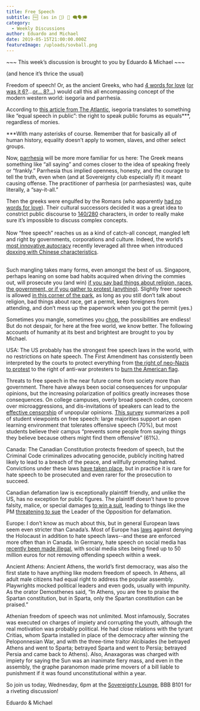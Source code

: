 ```yaml
---
title: Free Speech
subtitle: 🆓 (as in 🍕) 💬 🗨️🗣️🗯️
category:
  - Weekly Discussions
author: Eduardo and Michael
date: 2019-05-15T21:00:00.000Z
featureImage: /uploads/sovball.png
---
```

\~\~\~ This week’s discussion is brought to you by Eduardo & Michael \~\~\~

(and hence it’s thrice the usual)



Freedom of speech! Or, as the ancient Greeks, who had [4 words for love](https://en.wikipedia.org/wiki/Greek_words_for_love) ([or was it 6?](https://www.yesmagazine.org/happiness/the-ancient-greeks-6-words-for-love-and-why-knowing-them-can-change-your-life)...[or... 8?...](https://lonerwolf.com/different-types-of-love/)) would call this all encompassing concept of the modern western world: isegoria and parrhesia.



According to [this article from The Atlantic](https://www.theatlantic.com/politics/archive/2017/12/two-concepts-of-freedom-of-speech/546791/), isegoria translates to something like “equal speech in public”: the right to speak public forums as equals\*\**, regardless of monies.



\*\**With many asterisks of course. Remember that for basically all of human history, equality doesn’t apply to women, slaves, and other select groups.



Now, [parrhesia](https://en.wikipedia.org/wiki/Parrhesia) will be more more familiar for us here: The Greek means something like “all saying” and comes closer to the idea of speaking freely or “frankly.” Parrhesia thus implied openness, honesty, and the courage to tell the truth, even when (and at Sovereignty club especially if) it meant causing offense. The practitioner of parrhesia (or parrhesiastes) was, quite literally, a “say-it-all.”



Then the greeks were engulfed by the Romans (who apparently [had no words for love](https://www.google.com/search?q=roman+words+for+love)). Their cultural successors decided it was a great idea to constrict public discourse to [140/280](https://techcrunch.com/2018/10/30/twitters-doubling-of-character-count-from-140-to-280-had-little-impact-on-length-of-tweets/) characters, in order to really make sure it’s impossible to discuss complex concepts.\
\
Now “free speech” reaches us as a kind of catch-all concept, mangled left and right by governments, corporations and culture. Indeed, the world’s [most innovative autocracy](https://www.japantimes.co.jp/opinion/2018/03/06/commentary/world-commentary/asia-suggests-autocrats-can-outperform-democrats/#.XNuy2I5KiPo) recently leveraged all three when introduced [doxxing with Chinese characteristics](https://www.nytimes.com/2019/05/14/opinion/china-privacy.html).

\
Such mangling takes many forms, even amongst the best of us. Singapore, perhaps leaning on some bad habits acquired when driving the commies out, will prosecute you (and win) [if you say bad things about religion, races, the government, or if you gather to protest (anything)](https://www.hrw.org/report/2017/12/12/kill-chicken-scare-monkeys/suppression-free-expression-and-assembly-singapore). Slightly freer speech is allowed [in this corner of the park](https://en.wikipedia.org/wiki/Speakers%27_Corner,_Singapore), as long as you still don’t talk about religion, bad things about race, get a permit, keep foreigners from attending, and don’t mess up the paperwork when you got the permit (yes.)



Sometimes you mangle, sometimes you [chop](https://www.economist.com/open-future/2018/07/26/how-free-expression-is-suppressed-in-saudi-arabia), the possibilities are endless! But do not despair, for here at the free world, we know better. The following accounts of humanity at its best and brightest are brought to you by Michael.



USA: The US probably has the strongest free speech laws in the world, with no restrictions on hate speech. The First Amendment has consistently been interpreted by the courts to protect everything from [the right of neo-Nazis to protest](https://www.aclu-mo.org/en/node/523) to the right of anti-war protesters to [burn the American flag](https://en.wikipedia.org/wiki/United_States_v._Eichman).



Threats to free speech in the near future come from society more than government. There have always been social consequences for unpopular opinions, but the increasing polarization of politics greatly increases those consequences. On college campuses, overly broad speech codes, concern over microaggressions, and dis-invitations of speakers can lead to the [effective censorship](https://www.freedomforuminstitute.org/first-amendment-center/topics/freedom-of-speech-2/free-speech-on-public-college-campuses-overview/) of unpopular opinions. [This survey](https://www.thefire.org/gallupknight-survey-sheds-light-on-changing-student-attitudes-about-free-speech/) summarizes a poll of student viewpoints on free speech: large majorities support an open learning environment that tolerates offensive speech (70%), but most students believe their campus “prevents some people from saying things they believe because others might find them offensive” (61%).



Canada: The Canadian Constitution protects freedom of speech, but the Criminal Code criminalizes advocating genocide, publicly inciting hatred likely to lead to a breach of the peace, and willfully promoting hatred. Convictions under these laws [have taken place](https://en.wikipedia.org/wiki/Hate_speech_laws_in_Canada), but in practice it is rare for hate speech to be prosecuted and even rarer for the prosecution to succeed.



Canadian defamation law is exceptionally plaintiff friendly, and unlike the US, has no exception for public figures. The plaintiff doesn’t have to prove falsity, malice, or special damages [to win a suit](http://kellywarnerlaw.com/chart-differences-between-united-states-and-canadian-defamation-law/), leading to things like the PM [threatening to sue](https://www.cbc.ca/news/politics/trudeau-lawsuit-scheer-defamation-1.5090240) the Leader of the Opposition for defamation.



Europe: I don’t know as much about this, but in general European laws seem even stricter than Canada’s. Most of Europe has [laws](https://en.wikipedia.org/wiki/Laws_against_Holocaust_denial) against denying the Holocaust in addition to hate speech laws--and these are enforced more often than in Canada. In Germany, hate speech on social media has [recently been made illegal](https://en.wikipedia.org/wiki/Hate_speech#Germany), with social media sites being fined up to 50 million euros for not removing offending speech within a week.



Ancient Athens: Ancient Athens, the world’s first democracy, was also the first state to have anything like modern freedom of speech. In Athens, all adult male citizens had equal right to address the popular assembly. Playwrights mocked political leaders and even gods, usually with impunity. As the orator Demosthenes said, “In Athens, you are free to praise the Spartan constitution, but in Sparta, only the Spartan constitution can be praised.”



Athenian freedom of speech was not unlimited. Most infamously, Socrates was executed on charges of impiety and corrupting the youth, although the real motivation was probably political. He had close relations with the tyrant Critias, whom Sparta installed in place of the democracy after winning the Peloponnesian War, and with the three-time traitor Alcibiades (he betrayed Athens and went to Sparta; betrayed Sparta and went to Persia; betrayed Persia and came back to Athens). Also, Anaxagoras was charged with impiety for saying the Sun was an inanimate fiery mass, and even in the assembly, the graphe paranomon made prime movers of a bill liable to punishment if it was found unconstitutional within a year.



So join us today, Wednesday, 6pm at the [Sovereignty Lounge](https://i.imgur.com/zQNZHyv.jpg), BBB B101 for a riveting discussion!



Eduardo & Michael